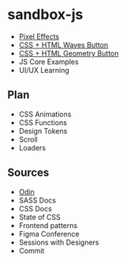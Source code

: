 # sandbox-js

- [Pixel Effects](https://www.youtube.com/watch?v=UoTxOVEecbI)
- [CSS + HTML Waves Button](https://www.youtube.com/watch?v=w00Z5y8jEjk&list=PLM6XATa8CAG6IJvQBkrTTNZmpIcyS2Avk)
- [CSS + HTML Geometry Button](https://www.youtube.com/watch?v=0IygEAp01J4&list=PLM6XATa8CAG6IJvQBkrTTNZmpIcyS2Avk&index=5)
- JS Core Examples
- UI/UX Learning

## Plan

- CSS Animations
- CSS Functions
- Design Tokens
- Scroll
- Loaders

## Sources

- [Odin](https://www.theodinproject.com/paths/full-stack-javascript/courses/advanced-html-and-css)
- SASS Docs
- CSS Docs
- State of CSS
- Frontend patterns
- Figma Conference
- Sessions with Designers
- Commit





